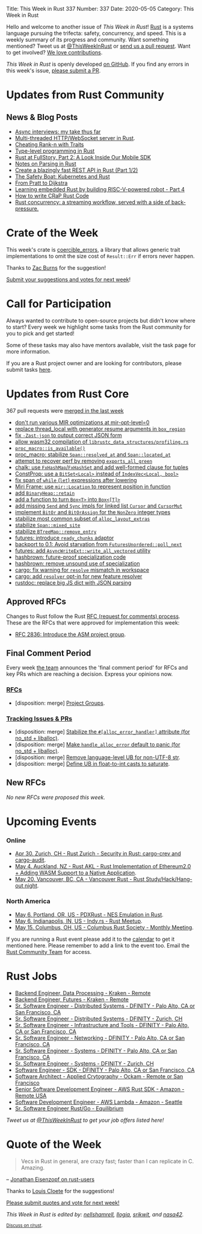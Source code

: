 Title: This Week in Rust 337
Number: 337
Date: 2020-05-05
Category: This Week in Rust

Hello and welcome to another issue of *This Week in Rust*!
[Rust](http://rust-lang.org) is a systems language pursuing the trifecta: safety, concurrency, and speed.
This is a weekly summary of its progress and community.
Want something mentioned? Tweet us at [@ThisWeekInRust](https://twitter.com/ThisWeekInRust) or [send us a pull request](https://github.com/cmr/this-week-in-rust).
Want to get involved? [We love contributions](https://github.com/rust-lang/rust/blob/master/CONTRIBUTING.md).

*This Week in Rust* is openly developed [on GitHub](https://github.com/cmr/this-week-in-rust).
If you find any errors in this week's issue, [please submit a PR](https://github.com/cmr/this-week-in-rust/pulls).

# Updates from Rust Community

## News & Blog Posts

* [Async interviews: my take thus far](https://smallcultfollowing.com/babysteps/blog/2020/04/30/async-interviews-my-take-thus-far/)
* [Multi-threaded HTTP/WebSocket server in Rust](https://sergey-melnychuk.github.io/2020/04/27/multi-threaded-http-websocket-server-in-rust/).
* [Cheating Rank-n with Traits](https://leshow.github.io/post/cheat_rank_n/)
* [Type-level programming in Rust](http://willcrichton.net/notes/type-level-programming/)
* [Rust at FullStory, Part 2: A Look Inside Our Mobile SDK](https://bionic.fullstory.com/rust-at-fullstory-part-2/)
* [Notes on Parsing in Rust](https://blog.wesleyac.com/posts/rust-parsing)
* [Create a blazingly fast REST API in Rust (Part 1/2)](https://docs.qovery.com/guides/tutorial/create-a-blazingly-fast-api-in-rust-part-1/)
* [The Safety Boat: Kubernetes and Rust](https://msrc-blog.microsoft.com/2020/04/29/the-safety-boat-kubernetes-and-rust/)
* [From Pratt to Dijkstra](https://matklad.github.io//2020/04/15/from-pratt-to-dijkstra.html)
* [Learning embedded Rust by building RISC-V-powered robot - Part 4](https://matklad.github.io//2020/04/15/from-pratt-to-dijkstra.html)
* [How to write CRaP Rust Code](https://blog.logrocket.com/how-to-write-crap-rust-code/)
* [Rust concurrency: a streaming workflow, served with a side of back-pressure.](https://medium.com/@polyglot_factotum/rust-concurrency-a-streaming-workflow-served-with-a-side-of-back-pressure-955bdf0266b5)

# Crate of the Week

This week's crate is [coercible_errors](https://crates.io/crates/coercible_errors), a library that allows generic trait implementations to omit the size cost of `Result::Err` if errors never happen.

Thanks to [Zac Burns](https://users.rust-lang.org/t/crate-of-the-week/2704/763) for the suggestion!

[Submit your suggestions and votes for next week][submit_crate]!

[submit_crate]: https://users.rust-lang.org/t/crate-of-the-week/2704

# Call for Participation

Always wanted to contribute to open-source projects but didn't know where to start?
Every week we highlight some tasks from the Rust community for you to pick and get started!

Some of these tasks may also have mentors available, visit the task page for more information.

If you are a Rust project owner and are looking for contributors, please submit tasks [here][guidelines].

[guidelines]: https://users.rust-lang.org/t/twir-call-for-participation/4821

# Updates from Rust Core

367 pull requests were [merged in the last week][merged]

[merged]: https://github.com/search?q=is%3Apr+org%3Arust-lang+is%3Amerged+merged%3A2020-04-20..2020-04-27

* [don't run various MIR optimizations at mir-opt-level=0](https://github.com/rust-lang/rust/pull/70073)
* [replace thread_local with generator resume arguments in `box_region`](https://github.com/rust-lang/rust/pull/71554)
* [fix `-Zast-json` to output correct JSON form](https://github.com/rust-lang/rust/pull/71284)
* [allow wasm32 compilation of `librustc_data_structures/profiling.rs`](https://github.com/rust-lang/rust/pull/71369)
* [`proc_macro::is_available()`](https://github.com/rust-lang/rust/pull/71400)
* [proc_macro: stabilize `Span::resolved_at` and `Span::located_at`](https://github.com/rust-lang/rust/pull/69041)
* [attempt to recover perf by removing `exports_all_green`](https://github.com/rust-lang/rust/pull/71267)
* [chalk: use `FxHashMap`/`FxHashSet` and add well-formed clause for tuples](https://github.com/rust-lang/chalk/pull/411)
* [ConstProp: use a `BitSet<Local>` instead of `IndexVec<Local, bool>`](https://github.com/rust-lang/rust/pull/71312)
* [fix span of `while` (`let`) expressions after lowering](https://github.com/rust-lang/rust/pull/71494)
* [Miri Frame: use `mir::Location` to represent position in function](https://github.com/rust-lang/rust/pull/71475)
* [add `BinaryHeap::retain`](https://github.com/rust-lang/rust/pull/71485)
* [add a function to turn `Box<T>` into `Box<[T]>`](https://github.com/rust-lang/rust/pull/71421)
* [add missing `Send` and `Sync` impls for linked list `Cursor` and `CursorMut`](https://github.com/rust-lang/rust/pull/71548)
* [implement `BitOr` and `BitOrAssign` for the `NonZero` integer types](https://github.com/rust-lang/rust/pull/69813)
* [stabilize most common subset of `alloc_layout_extras`](https://github.com/rust-lang/rust/pull/69362)
* [stabilize `Span::mixed_site`](https://github.com/rust-lang/rust/pull/68716)
* [stabilize `BTreeMap::remove_entry`](https://github.com/rust-lang/rust/pull/70712)
* [futures: introduce `ready_chunks` adaptor](https://github.com/rust-lang/futures-rs/pull/2123)
* [backport to 0.1: Avoid starvation from `FuturesUnordered::poll_next`](https://github.com/rust-lang/futures-rs/pull/2122)
* [futures: add `AsyncWriteExt::write_all_vectored` utility](https://github.com/rust-lang/futures-rs/pull/1741)
* [hashbrown: future-proof specialization code](https://github.com/rust-lang/hashbrown/pull/147)
* [hashbrown: remove unsound use of specialization](https://github.com/rust-lang/hashbrown/pull/154)
* [cargo: fix warning for `resolve` mismatch in workspace](https://github.com/rust-lang/cargo/pull/8169)
* [cargo: add `resolver` opt-in for new feature resolver](https://github.com/rust-lang/cargo/pull/8129)
* [rustdoc: replace big JS dict with JSON parsing](https://github.com/rust-lang/rust/pull/71250)

## Approved RFCs

Changes to Rust follow the Rust [RFC (request for comments) process](https://github.com/rust-lang/rfcs#rust-rfcs). These
are the RFCs that were approved for implementation this week:

* [RFC 2836: Introduce the ASM project group](https://github.com/rust-lang/rfcs/pull/2836).

## Final Comment Period

Every week [the team](https://www.rust-lang.org/team.html) announces the
'final comment period' for RFCs and key PRs which are reaching a
decision. Express your opinions now.

### [RFCs](https://github.com/rust-lang/rfcs/labels/final-comment-period)

* [disposition: merge] [Project Groups](https://github.com/rust-lang/rfcs/pull/2856).

### [Tracking Issues & PRs](https://github.com/rust-lang/rust/labels/final-comment-period)

* [disposition: merge] [Stabilize the `#[alloc_error_handler]` attribute (for no_std + liballoc)](https://github.com/rust-lang/rust/issues/66740).
* [disposition: merge] [Make `handle_alloc_error` default to panic (for no_std + liballoc)](https://github.com/rust-lang/rust/issues/66741).
* [disposition: merge] [Remove language-level UB for non-UTF-8 str](https://github.com/rust-lang/rust/issues/71033).
* [disposition: merge] [Define UB in float-to-int casts to saturate](https://github.com/rust-lang/rust/pull/71269).

## New RFCs

*No new RFCs were proposed this week.*

# Upcoming Events

### Online

* [Apr 30. Zurich, CH - Rust Zurich - Security in Rust: cargo-crev and cargo-audit](https://www.meetup.com/Rust-Zurich/events/270169298/).
* [May  4. Auckland, NZ - Rust AKL - Rust Implementation of Ethereum2.0 + Adding WASM Support to a Native Application](https://www.meetup.com/rust-akl/events/266876545/).
* [May 20. Vancouver, BC, CA - Vancouver Rust - Rust Study/Hack/Hang-out night](https://www.meetup.com/Vancouver-Rust/events/qnrgnrybchbbc/).

### North America

* [May  6. Portland, OR, US - PDXRust - NES Emulation in Rust](https://www.meetup.com/PDXRust/events/269165311/).
* [May  6. Indianapolis, IN, US - Indy.rs - Rust Meetup](https://www.meetup.com/indyrs/events/dtqwprybchbjb/).
* [May 15. Columbus, OH, US - Columbus Rust Society - Monthly Meeting](https://www.meetup.com/columbus-rs/events/dpkhgrybchbsb/).

If you are running a Rust event please add it to the [calendar] to get
it mentioned here. Please remember to add a link to the event too.
Email the [Rust Community Team][community] for access.

[calendar]: https://www.google.com/calendar/embed?src=apd9vmbc22egenmtu5l6c5jbfc%40group.calendar.google.com
[community]: mailto:community-team@rust-lang.org

# Rust Jobs
* [Backend Engineer, Data Processing - Kraken - Remote](https://jobs.lever.co/kraken/246f7fd2-000a-4f61-8f53-b1cc783d51cb)
* [Backend Engineer, Futures - Kraken - Remote](https://jobs.lever.co/kraken/fe1e07f4-6d7c-4f65-9a8f-27cf3b3fd2b1)
* [Sr. Software Engineer - Distributed Systems - DFINITY - Palo Alto, CA or San Francisco, CA](https://boards.greenhouse.io/dfinity/jobs/4408999002)
* [Sr. Software Engineer - Distributed Systems - DFINITY - Zurich, CH](https://boards.greenhouse.io/dfinity/jobs/4409033002)
* [Sr. Software Engineer - Infrastructure and Tools - DFINITY - Palo Alto, CA or San Francisco, CA](https://boards.greenhouse.io/dfinity/jobs/4473085002)
* [Sr. Software Engineer - Networking - DFINITY - Palo Alto, CA or San Francisco, CA](https://boards.greenhouse.io/dfinity/jobs/4408980002)
* [Sr. Software Engineer - Systems - DFINITY - Palo Alto, CA or San Francisco, CA](https://boards.greenhouse.io/dfinity/jobs/4408974002)
* [Sr. Software Engineer - Systems - DFINITY - Zurich, CH](https://boards.greenhouse.io/dfinity/jobs/4408981002)
* [Software Engineer - SDK - DFINITY - Palo Alto, CA or San Francisco, CA](https://boards.greenhouse.io/dfinity/jobs/4286745002)
* [Software Architect - Applied Crytography - Ockam - Remote or San Francisco](https://www.ockam.io/team/Software-Architect-Applied-Cryptography-in-Rust/61e07e82-0589-51de-b250-42dbceb31c3c)
* [Senior Software Development Engineer - AWS Rust SDK - Amazon - Remote USA](https://www.amazon.jobs/en/jobs/1124901/senior-software-development-engineer-aws-rust-sdk)
* [Software Development Engineer - AWS Lambda - Amazon - Seattle](https://amazon.jobs/en/jobs/1104420/software-development-engineer-aws-lambda)
* [Sr. Software Engineer Rust/Go - Equilibrium](https://www.notion.so/Hiring-Senior-Software-Engineer-Rust-Go-e6c94ccc261f426c80a483c7fc642412)

*Tweet us at [@ThisWeekInRust](https://twitter.com/ThisWeekInRust) to get your job offers listed here!*

# Quote of the Week

> Vecs in Rust in general, are crazy fast; faster than I can replicate in C. Amazing.

– [Jonathan Eisenzopf on rust-users](https://users.rust-lang.org/t/very-fast-initialization-of-a-vec-of-vecs/41301/17)

Thanks to [Louis Cloete](https://users.rust-lang.org/t/twir-quote-of-the-week/328/857) for the suggestions!

[Please submit quotes and vote for next week!](https://users.rust-lang.org/t/twir-quote-of-the-week/328)

*This Week in Rust is edited by: [nellshamrell](https://github.com/nellshamrell), [llogiq](https://github.com/llogiq), [srikwit](https://github.com/srikwit), and [nasa42](https://github.com/nasa42).*

<small>[Discuss on r/rust]().</small>
